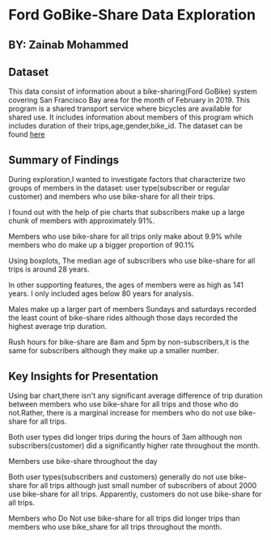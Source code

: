 # Ford GoBike-Share Data Exploration
## BY: Zainab Mohammed


## Dataset

This data consist of information about a bike-sharing(Ford GoBike) system covering San Francisco Bay area for the month of February in 2019. This program is a shared transport service where bicycles are available for shared use.
It includes information about members of this program which includes duration of their trips,age,gender,bike_id.
The dataset can be found [here](https://github.com/BetaNYC/Bike-Share-Data-Best-Practices/wiki/Bike-Share-Data-Systems)

## Summary of Findings
During exploration,I wanted to investigate factors that characterize two groups of members in the dataset: 
user type(subscriber or regular customer) and members who use bike-share for all their trips.

I found out with the help of pie charts that subscribers make up a large chunk of members with approximately 91%.

Members who use bike-share for all trips only make about 9.9% while members who do make up a bigger proportion of 90.1%

Using boxplots, The median age of subscribers who use bike-share for all trips is around 28 years.                                      

In other supporting features, the ages of members were as high as 141 years. I only included ages below 80 years for analysis.

Males make up a larger part of members
Sundays and saturdays recorded the least count of bike-share rides although those days recorded the highest average trip duration.

Rush hours for bike-share are 8am and 5pm by non-subscribers,it is the same for subscribers although they make up a smaller number.



## Key Insights for Presentation

Using bar chart,there isn't any significant average difference of trip duration between members who use bike-share for all trips and those who do not.Rather, there is a marginal increase for members who do not use bike-share for all trips.


Both user types did longer trips during the hours of 3am  although non subscribers(customer) did a significantly higher rate throughout the month.


Members use bike-share throughout the day

Both user types(subscribers and customers) generally do not use bike-share for all trips although just small number of subscribers of about 2000 use bike-share for all trips.
Apparently, customers do not use bike-share for all trips.


Members who Do Not use bike-share for all trips did longer trips than members who use bike_share for all trips throughout the month.

